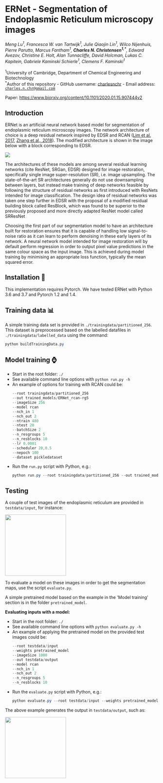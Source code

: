 # ERNet - Segmentation of Endoplasmic Reticulum microscopy images
_Meng Lu<sup>1</sup>, Francesca W. van Tartwijk<sup>1</sup>, Julie Qiaojin Lin<sup>1</sup>, Wilco Nijenhuis, Pierre Parutto, Marcus Fantham<sup>1</sup>,  __Charles N. Christensen<sup>1,*</sup>__, Edward  Avezov, Christine E. Holt, Alan Tunnacliffe, David Holcman, Lukas C. Kapitein, Gabriele Kaminski Schierle<sup>1</sup>, Clemens F. Kaminski<sup>1</sup>_</br></br>
<sup>1</sup>University of Cambridge, Department of Chemical Engineering and Biotechnology</br>
<sup> *</sup>Author of this repository - GitHub username: [charlesnchr](http://github.com/charlesnchr) - Email address: <code>charles.n.chr@gmail.com</code>

Paper: https://www.biorxiv.org/content/10.1101/2020.01.15.907444v2

## Introduction 

ERNet is an artificial neural network based model for segmentation of endoplasmic reticulum microscopy images. The network architecture of choice is a deep residual network inspired by EDSR and RCAN ([Lim et al. 2017](https://arxiv.org/abs/1707.02921), [Zhang et al., 2018](https://arxiv.org/abs/1807.02758)). The modified architecture is shown in the image below with a block corresponding to EDSR. 

<img src="fig/architecture.png">

The architectures of these models are among several residual learning networks (cite ResNet, SRGan, EDSR) designed for image restoration, specifically single image super-resolution (SR), i.e. image upsampling. The state-of-the-art SR architectures generally do not use downsampling between layers, but instead make training of deep networks feasible by following the structure of residual networks as first introduced with ResNets intended for image classification. The design idea of residual networks was taken one step further in EDSR with the proposal of a modified residual building block called ResBlock, which was found to be superior to the previously proposed and more directly adapted ResNet model called SRResNet

Choosing the first part of our segmentation model to have an architecture built for restoration ensures that it is capable of handling low signal-to-noise ratio as it can learn to perform denoising in these early layers of its network. A neural network model intended for image restoration will by default perform regression in order to output pixel value predictions in the same colour space as the input image. This is achieved during model training by minimising an appropriate loss function, typically the mean squared error. 

## Installation :wrench:

This implementation requires Pytorch. We have tested ERNet with Python 3.6 and 3.7 and Pytorch 1.2 and 1.4. 

## Training data :bar_chart:
A simple training data set is provided in `./trainingdata/partitioned_256`. This dataset is preprocessed based on the labelled datafiles in `./trainingdata/labelled_data` using the command:
```powershell
python buildTrainingData.py
```

## Model training :watch:


* Start in the root folder: ```./```
* See available command line options with `python run.py -h` 
* An example of options for training with RCAN could be:
  ```powershell
  --root trainingdata/partitioned_256 
  --out trained_models/ERNet_rcan-rg5 
  --imageSize 256 
  --model rcan 
  --nch_in 1 
  --nch_out 2 
  --ntrain 480 
  --ntest 20 
  --batchSize 2 
  --n_resgroups 5 
  --n_resblocks 10 
  --lr 0.0001 
  --scheduler 20,0.5 
  --nepoch 100 
  --dataset pickledataset
  ```
* Run the `run.py` script with Python, e.g.:
  ```powershell
  python run.py --root trainingdata/partitioned_256 --out trained_models/ERNet_rcan-rg5 --imageSize 256 --model rcan --nch_in 1 --nch_out 2 --ntrain 480 --ntest 20 --batchSize 2 --n_resgroups 5 --n_resblocks 10 --lr 0.0001 --scheduler 20,0.5 --nepoch 100 --dataset pickledataset
  ```

## Testing
A couple of test images of the endoplasmic reticulum are provided in `testdata/input`, for instance:

<img src="fig/testimg.png" width=200>

To evaluate a model on these images in order to get the segmentation maps, use the script `evaluate.py`.

 A simple pretrained model based on the example in the 'Model training' section is in the folder `pretrained_model`. 

__Evaluating inputs with a model:__
* Start in the root folder: ```./```
* See available command line options with `python evaluate.py -h` 
* An example of applying the pretrained model on the provided test images could be:
  ```powershell
  --root testdata/input
  --weights pretrained_model
  --imageSize 1000
  --out testdata/output
  --model rcan
  --nch_in 1
  --nch_out 2
  --n_resgroups 5
  --n_resblocks 10 
  ```
* Run the `evaluate.py` script with Python, e.g.:
  ```powershell
  python evaluate.py --root testdata/input --weights pretrained_model --imageSize 1000 --out testdata/output --model rcan --nch_in 1 --nch_out 2 --n_resgroups 5 --n_resblocks 10
  ```

The above example generates the output in `testdata/output`, such as:

 <img src="fig/testoutput.png" width=200>